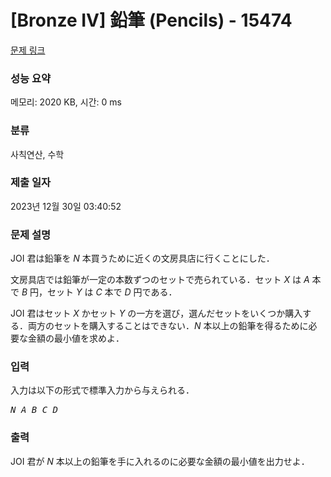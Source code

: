 # [Bronze IV] 鉛筆 (Pencils) - 15474 

[문제 링크](https://www.acmicpc.net/problem/15474) 

### 성능 요약

메모리: 2020 KB, 시간: 0 ms

### 분류

사칙연산, 수학

### 제출 일자

2023년 12월 30일 03:40:52

### 문제 설명

<p>JOI 君は鉛筆を <var>N</var> 本買うために近くの文房具店に行くことにした．</p>

<p>文房具店では鉛筆が一定の本数ずつのセットで売られている．セット <var>X</var> は <var>A</var> 本で <var>B</var> 円，セット <var>Y</var> は <var>C</var> 本で <var>D</var> 円である．</p>

<p>JOI 君はセット <var>X</var> かセット <var>Y</var> の一方を選び，選んだセットをいくつか購入する．両方のセットを購入することはできない．<var>N</var> 本以上の鉛筆を得るために必要な金額の最小値を求めよ．</p>

### 입력 

 <p>入力は以下の形式で標準入力から与えられる．</p>

<pre><var>N</var> <var>A</var> <var>B</var> <var>C</var> <var>D</var></pre>

### 출력 

 <p>JOI 君が <var>N</var> 本以上の鉛筆を手に入れるのに必要な金額の最小値を出力せよ．</p>

